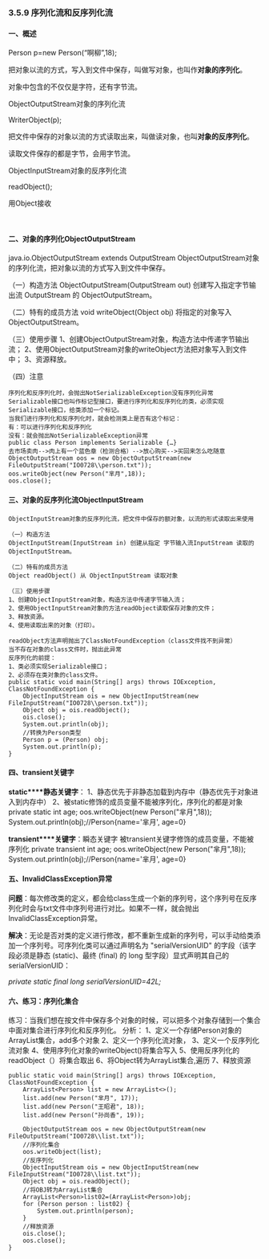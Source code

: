 ### 3.5.9 序列化流和反序列化流

#### 一、概述

Person p=new Person(“啊柳”,18);

把对象以流的方式，写入到文件中保存，叫做写对象，也叫作**对象的序列化**。

对象中包含的不仅仅是字符，还有字节流。

ObjectOutputStream对象的序列化流

WriterObject(p);

把文件中保存的对象以流的方式读取出来，叫做读对象，也叫**对象的反序列化**。

读取文件保存的都是字节，会用字节流。

ObjectInputStream对象的反序列化流

readObject();

用Object接收

​                               

#### 二、对象的序列化ObjectOutputStream

java.io.ObjectOutputStream extends OutputStream
 ObjectOutputStream对象的序列化流，把对象以流的方式写入到文件中保存。
 
 （一）构造方法
 ObjectOutputStream(OutputStream out) 创建写入指定字节输出流 OutputStream 的 ObjectOutputStream。
 
 （二）特有的成员方法
 void writeObject(Object obj) 将指定的对象写入 ObjectOutputStream。
 
 （三）使用步骤
 1、创建ObjectOutputStream对象，构造方法中传递字节输出流；
 2、使用ObjectOutputStream对象的writeObject方法把对象写入到文件中；
 3、资源释放。

 

（四）注意

```
序列化和反序列化时，会抛出NotSerializableException没有序列化异常
Serializable接口也叫作标记型接口，要进行序列化和反序列化的类，必须实现Serializable接口，给类添加一个标记。
当我们进行序列化和反序列化时，就会检测类上是否有这个标记：
有：可以进行序列化和反序列化
没有：就会抛出NotSerializableException异常
public class Person implements Serializable {…}
去市场卖肉-->肉上有一个蓝色章（检测合格）-->放心购买-->买回来怎么吃随意
ObjectOutputStream oos = new ObjectOutputStream(new FileOutputStream("IO0728\\person.txt"));
oos.writeObject(new Person("芈月",18));
oos.close();
```

 

#### 三、对象的反序列化流ObjectInputStream

```
ObjectInputStream对象的反序列化流，把文件中保存的额对象，以流的形式读取出来使用

（一）构造方法
ObjectInputStream(InputStream in) 创建从指定 字节输入流InputStream 读取的 ObjectInputStream。

（二）特有的成员方法
Object readObject() 从 ObjectInputStream 读取对象

（三）使用步骤
1、创建ObjectInputStream对象，构造方法中传递字节输入流；
2、使用ObjectInputStream对象的方法readObject读取保存对象的文件；
3、释放资源。
4、使用读取出来的对象（打印）。

readObject方法声明抛出了ClassNotFoundException（class文件找不到异常）
当不存在对象的class文件时，抛出此异常
反序列化的前提：
1、类必须实现Serializable接口；
2、必须存在类对象的class文件。
public static void main(String[] args) throws IOException, ClassNotFoundException {
    ObjectInputStream ois = new ObjectInputStream(new FileInputStream("IO0728\\person.txt"));
    Object obj = ois.readObject();
    ois.close();
    System.out.println(obj);
    //转换为Person类型
    Person p = (Person) obj;
    System.out.println(p);
}
```

 

#### 四、transient关键字

**static****静态关键字**：
 1、静态优先于非静态加载到内存中（静态优先于对象进入到内存中）
 2、被static修饰的成员变量不能被序列化，序列化的都是对象
 private static int age;
 oos.writeObject(new Person("芈月",18));
 System.out.println(obj);//Person{name='芈月', age=0}
 
 **transient****关键字**：瞬态关键字
 被transient关键字修饰的成员变量，不能被序列化
 private transient int age;
 oos.writeObject(new Person("芈月",18));
 System.out.println(obj);//Person{name='芈月', age=0}

 

#### 五、InvalidClassException异常

**问题**：每次修改类的定义，都会给class生成一个新的序列号，这个序列号在反序列化时会与txt文件中序列号进行对比。如果不一样，就会抛出InvalidClassException异常。

 

**解决**：无论是否对类的定义进行修改，都不重新生成新的序列号，可以手动给类添加一个序列号。可序列化类可以通过声明名为 "serialVersionUID" 的字段（该字段必须是静态 (static)、最终 (final) 的 long 型字段）显式声明其自己的 serialVersionUID： 

*private static final long serialVersionUID=42L;*

 

 

 

#### 六、练习：序列化集合

练习：当我们想在按文件中保存多个对象的时候，可以把多个对象存储到一个集合中面对集合进行序列化和反序列化。
 分析：
 1、定义一个存储Person对象的ArrayList集合，add多个对象
 2、定义一个序列化流对象，
 3、定义一个反序列化流对象
 4、使用序列化对象的writeObject()将集合写入
 5、使用反序列化的readObject（）将集合取出
 6、将Object转为ArrayList集合,遍历
 7、释放资源

```
public static void main(String[] args) throws IOException, ClassNotFoundException {
    ArrayList<Person> list = new ArrayList<>();
    list.add(new Person("芈月", 17));
    list.add(new Person("王昭君", 18));
    list.add(new Person("孙尚香", 19));

    ObjectOutputStream oos = new ObjectOutputStream(new FileOutputStream("IO0728\\list.txt"));
    //序列化集合
    oos.writeObject(list);
    //反序列化
    ObjectInputStream ois = new ObjectInputStream(new FileInputStream("IO0728\\list.txt"));
    Object obj = ois.readObject();
    //将OBJ转为ArrayList集合
    ArrayList<Person>list02=(ArrayList<Person>)obj;
    for (Person person : list02) {
        System.out.println(person);
    }
    //释放资源
    ois.close();
    oos.close();
}
```